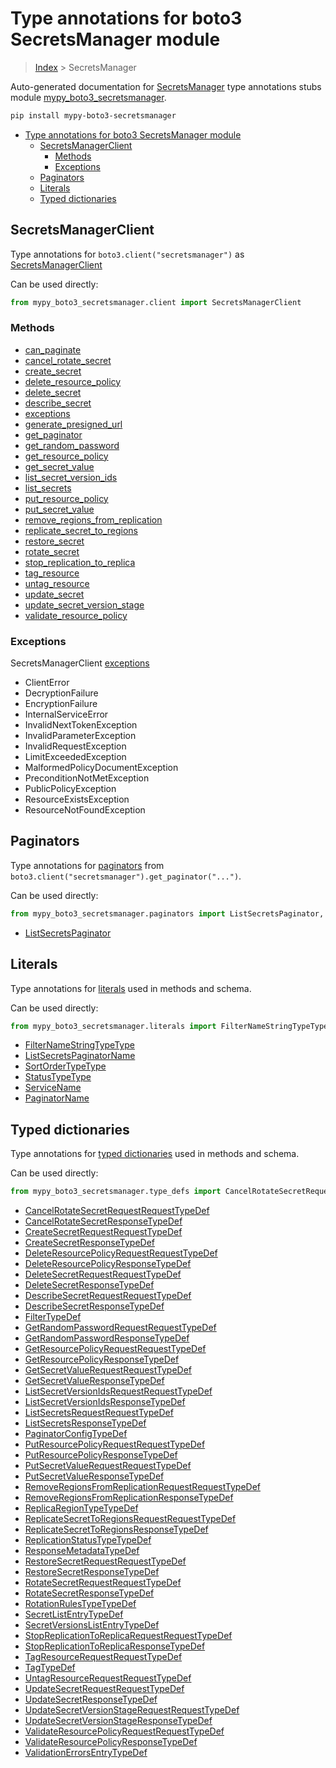 # Type annotations for boto3 SecretsManager module

> [Index](..) > SecretsManager

Auto-generated documentation for
[SecretsManager](https://boto3.amazonaws.com/v1/documentation/api/latest/reference/services/secretsmanager.html#SecretsManager)
type annotations stubs module
[mypy_boto3_secretsmanager](https://pypi.org/project/mypy-boto3-secretsmanager/).

```bash
pip install mypy-boto3-secretsmanager
```

- [Type annotations for boto3 SecretsManager module](#type-annotations-for-boto3-secretsmanager-module)
  - [SecretsManagerClient](#secretsmanagerclient)
    - [Methods](#methods)
    - [Exceptions](#exceptions)
  - [Paginators](#paginators)
  - [Literals](#literals)
  - [Typed dictionaries](#typed-dictionaries)

## SecretsManagerClient

Type annotations for `boto3.client("secretsmanager")` as
[SecretsManagerClient](./client.md)

Can be used directly:

```python
from mypy_boto3_secretsmanager.client import SecretsManagerClient
```

### Methods

- [can_paginate](./client.md#can_paginate)
- [cancel_rotate_secret](./client.md#cancel_rotate_secret)
- [create_secret](./client.md#create_secret)
- [delete_resource_policy](./client.md#delete_resource_policy)
- [delete_secret](./client.md#delete_secret)
- [describe_secret](./client.md#describe_secret)
- [exceptions](./client.md#exceptions)
- [generate_presigned_url](./client.md#generate_presigned_url)
- [get_paginator](./client.md#get_paginator)
- [get_random_password](./client.md#get_random_password)
- [get_resource_policy](./client.md#get_resource_policy)
- [get_secret_value](./client.md#get_secret_value)
- [list_secret_version_ids](./client.md#list_secret_version_ids)
- [list_secrets](./client.md#list_secrets)
- [put_resource_policy](./client.md#put_resource_policy)
- [put_secret_value](./client.md#put_secret_value)
- [remove_regions_from_replication](./client.md#remove_regions_from_replication)
- [replicate_secret_to_regions](./client.md#replicate_secret_to_regions)
- [restore_secret](./client.md#restore_secret)
- [rotate_secret](./client.md#rotate_secret)
- [stop_replication_to_replica](./client.md#stop_replication_to_replica)
- [tag_resource](./client.md#tag_resource)
- [untag_resource](./client.md#untag_resource)
- [update_secret](./client.md#update_secret)
- [update_secret_version_stage](./client.md#update_secret_version_stage)
- [validate_resource_policy](./client.md#validate_resource_policy)

### Exceptions

SecretsManagerClient [exceptions](./client.md#exceptions)

- ClientError
- DecryptionFailure
- EncryptionFailure
- InternalServiceError
- InvalidNextTokenException
- InvalidParameterException
- InvalidRequestException
- LimitExceededException
- MalformedPolicyDocumentException
- PreconditionNotMetException
- PublicPolicyException
- ResourceExistsException
- ResourceNotFoundException

## Paginators

Type annotations for [paginators](./paginators.md) from
`boto3.client("secretsmanager").get_paginator("...")`.

Can be used directly:

```python
from mypy_boto3_secretsmanager.paginators import ListSecretsPaginator, ...
```

- [ListSecretsPaginator](./paginators.md#listsecretspaginator)

## Literals

Type annotations for [literals](./literals.md) used in methods and schema.

Can be used directly:

```python
from mypy_boto3_secretsmanager.literals import FilterNameStringTypeType, ...
```

- [FilterNameStringTypeType](./literals.md#filternamestringtypetype)
- [ListSecretsPaginatorName](./literals.md#listsecretspaginatorname)
- [SortOrderTypeType](./literals.md#sortordertypetype)
- [StatusTypeType](./literals.md#statustypetype)
- [ServiceName](./literals.md#servicename)
- [PaginatorName](./literals.md#paginatorname)

## Typed dictionaries

Type annotations for [typed dictionaries](./type_defs.md) used in methods and
schema.

Can be used directly:

```python
from mypy_boto3_secretsmanager.type_defs import CancelRotateSecretRequestRequestTypeDef, ...
```

- [CancelRotateSecretRequestRequestTypeDef](./type_defs.md#cancelrotatesecretrequestrequesttypedef)
- [CancelRotateSecretResponseTypeDef](./type_defs.md#cancelrotatesecretresponsetypedef)
- [CreateSecretRequestRequestTypeDef](./type_defs.md#createsecretrequestrequesttypedef)
- [CreateSecretResponseTypeDef](./type_defs.md#createsecretresponsetypedef)
- [DeleteResourcePolicyRequestRequestTypeDef](./type_defs.md#deleteresourcepolicyrequestrequesttypedef)
- [DeleteResourcePolicyResponseTypeDef](./type_defs.md#deleteresourcepolicyresponsetypedef)
- [DeleteSecretRequestRequestTypeDef](./type_defs.md#deletesecretrequestrequesttypedef)
- [DeleteSecretResponseTypeDef](./type_defs.md#deletesecretresponsetypedef)
- [DescribeSecretRequestRequestTypeDef](./type_defs.md#describesecretrequestrequesttypedef)
- [DescribeSecretResponseTypeDef](./type_defs.md#describesecretresponsetypedef)
- [FilterTypeDef](./type_defs.md#filtertypedef)
- [GetRandomPasswordRequestRequestTypeDef](./type_defs.md#getrandompasswordrequestrequesttypedef)
- [GetRandomPasswordResponseTypeDef](./type_defs.md#getrandompasswordresponsetypedef)
- [GetResourcePolicyRequestRequestTypeDef](./type_defs.md#getresourcepolicyrequestrequesttypedef)
- [GetResourcePolicyResponseTypeDef](./type_defs.md#getresourcepolicyresponsetypedef)
- [GetSecretValueRequestRequestTypeDef](./type_defs.md#getsecretvaluerequestrequesttypedef)
- [GetSecretValueResponseTypeDef](./type_defs.md#getsecretvalueresponsetypedef)
- [ListSecretVersionIdsRequestRequestTypeDef](./type_defs.md#listsecretversionidsrequestrequesttypedef)
- [ListSecretVersionIdsResponseTypeDef](./type_defs.md#listsecretversionidsresponsetypedef)
- [ListSecretsRequestRequestTypeDef](./type_defs.md#listsecretsrequestrequesttypedef)
- [ListSecretsResponseTypeDef](./type_defs.md#listsecretsresponsetypedef)
- [PaginatorConfigTypeDef](./type_defs.md#paginatorconfigtypedef)
- [PutResourcePolicyRequestRequestTypeDef](./type_defs.md#putresourcepolicyrequestrequesttypedef)
- [PutResourcePolicyResponseTypeDef](./type_defs.md#putresourcepolicyresponsetypedef)
- [PutSecretValueRequestRequestTypeDef](./type_defs.md#putsecretvaluerequestrequesttypedef)
- [PutSecretValueResponseTypeDef](./type_defs.md#putsecretvalueresponsetypedef)
- [RemoveRegionsFromReplicationRequestRequestTypeDef](./type_defs.md#removeregionsfromreplicationrequestrequesttypedef)
- [RemoveRegionsFromReplicationResponseTypeDef](./type_defs.md#removeregionsfromreplicationresponsetypedef)
- [ReplicaRegionTypeTypeDef](./type_defs.md#replicaregiontypetypedef)
- [ReplicateSecretToRegionsRequestRequestTypeDef](./type_defs.md#replicatesecrettoregionsrequestrequesttypedef)
- [ReplicateSecretToRegionsResponseTypeDef](./type_defs.md#replicatesecrettoregionsresponsetypedef)
- [ReplicationStatusTypeTypeDef](./type_defs.md#replicationstatustypetypedef)
- [ResponseMetadataTypeDef](./type_defs.md#responsemetadatatypedef)
- [RestoreSecretRequestRequestTypeDef](./type_defs.md#restoresecretrequestrequesttypedef)
- [RestoreSecretResponseTypeDef](./type_defs.md#restoresecretresponsetypedef)
- [RotateSecretRequestRequestTypeDef](./type_defs.md#rotatesecretrequestrequesttypedef)
- [RotateSecretResponseTypeDef](./type_defs.md#rotatesecretresponsetypedef)
- [RotationRulesTypeTypeDef](./type_defs.md#rotationrulestypetypedef)
- [SecretListEntryTypeDef](./type_defs.md#secretlistentrytypedef)
- [SecretVersionsListEntryTypeDef](./type_defs.md#secretversionslistentrytypedef)
- [StopReplicationToReplicaRequestRequestTypeDef](./type_defs.md#stopreplicationtoreplicarequestrequesttypedef)
- [StopReplicationToReplicaResponseTypeDef](./type_defs.md#stopreplicationtoreplicaresponsetypedef)
- [TagResourceRequestRequestTypeDef](./type_defs.md#tagresourcerequestrequesttypedef)
- [TagTypeDef](./type_defs.md#tagtypedef)
- [UntagResourceRequestRequestTypeDef](./type_defs.md#untagresourcerequestrequesttypedef)
- [UpdateSecretRequestRequestTypeDef](./type_defs.md#updatesecretrequestrequesttypedef)
- [UpdateSecretResponseTypeDef](./type_defs.md#updatesecretresponsetypedef)
- [UpdateSecretVersionStageRequestRequestTypeDef](./type_defs.md#updatesecretversionstagerequestrequesttypedef)
- [UpdateSecretVersionStageResponseTypeDef](./type_defs.md#updatesecretversionstageresponsetypedef)
- [ValidateResourcePolicyRequestRequestTypeDef](./type_defs.md#validateresourcepolicyrequestrequesttypedef)
- [ValidateResourcePolicyResponseTypeDef](./type_defs.md#validateresourcepolicyresponsetypedef)
- [ValidationErrorsEntryTypeDef](./type_defs.md#validationerrorsentrytypedef)
